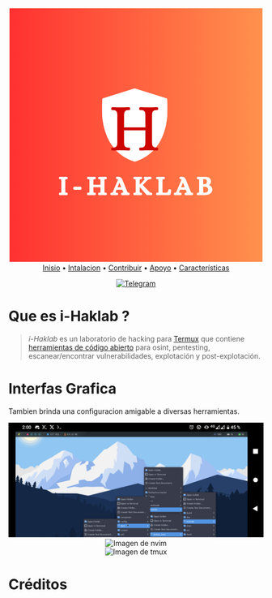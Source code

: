 <div align="center">
<img 
  src="/.imagenes/I-haklab.png" 
  alt="Logo de I-haklab"/> 
</div>

<div align="center">
        <a href="https://github.com/ivam3/i-Haklab/tree/main">Inisio</a>
  <span> • </span>
            <a href="https://github.com/ivam3/i-Haklab/blob/main/doc/intalacion.md">Intalacion</a>
  <span> • </span>
               <a href="https://github.com/ivam3/i-Haklab/blob/main/doc/contribuyendo.md">Contribuir</a>
  <span> • </span>
        <a href="">Apoyo</a>
  <span> • </span>
        <a href="">Características</a>
  <p></p>
</div> 

<div align="center">

[![Telegram](https://img.shields.io/badge/Telegram-blue.svg?style=flat-square&logo=Telegram&logoColor=white)](https://t.me/Ivam3by_Cinderella)

  </div>

# Que es i-Haklab ?

> *i-Haklab* es un laboratorio de hacking para [Termux](https://github.com/termux/termux-app)  que contiene [herramientas de código abierto](https://github.com/ivam3/termux-packages) para osint, pentesting, escanear/encontrar vulnerabilidades, explotación y post-explotación.

# Interfas Grafica 

Tambien brinda una configuracion amigable a diversas  herramientas.

<div align="center">
<img 
  src="/.imagenes/termux-desktop.png" 
  alt="Imagen de wayland"/> 
</div>

<div align="center">
<img 
  src="/.imagenes/" 
  alt="Imagen de nvim"/> 
</div>

<div align="center">
<img 
  src="/.imagenes/" 
  alt="Imagen de tmux"/> 
</div>







# Créditos 
